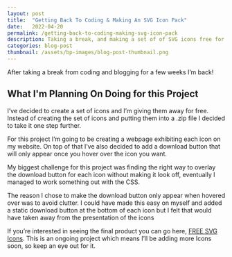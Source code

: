 ```yaml
---
layout: post
title:  "Getting Back To Coding & Making An SVG Icon Pack"
date:   2022-04-20
permalink: /getting-back-to-coding-making-svg-icon-pack
description: Taking a break, and making a set of of SVG icons free for download. Check out this Free Web Design Resource!
categories: blog-post
thumbnail: /assets/bp-images/blog-post-thumbnail.png
---
```


After taking a break from coding and blogging for a few weeks I’m back!  

## What I'm Planning On Doing for this Project

I’ve decided to create a set of icons and I’m giving them away for free.  Instead of creating the set of icons and putting them into a .zip file I decided to take it one step further. 

For this project I’m going to be creating a webpage exhibiting each icon on my website.  On top of that I’ve also decided to add a download button that will only appear once you hover over the icon you want.

My biggest challenge for this project was finding the right way to overlay the download button for each icon without making it look off, eventually I managed to work something out with the CSS. 

The reason I chose to make the download button only appear when hovered over was to avoid clutter.  I could have made this easy on myself and added a static download button at the bottom of each icon but I felt that would have taken away from the presentation of the icons

If you’re interested in seeing the final product you can go here, [FREE SVG Icons](https://rooben.design/svg-icons).  This is an ongoing project which means I’ll be adding more Icons soon, so keep an eye out for it.

